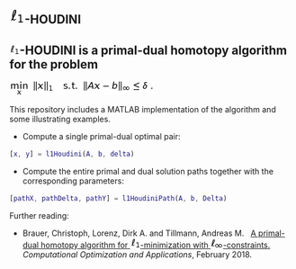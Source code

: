 ## ![ell_1_big](https://github.com/chrbraue/l1Houdini/blob/master/aux/ell_1_big.jpg)-HOUDINI

![ell_1](https://github.com/chrbraue/l1Houdini/blob/master/aux/ell_1.jpg)-HOUDINI is a primal-dual homotopy algorithm for the problem
----
![p_delta](https://github.com/chrbraue/l1Houdini/blob/master/aux/p_delta.jpg)

This repository includes a MATLAB implementation of the algorithm and some illustrating examples.

- Compute a single primal-dual optimal pair:
```matlab
[x, y] = l1Houdini(A, b, delta)
```

- Compute the entire primal and dual solution paths together with the corresponding parameters:
```matlab
[pathX, pathDelta, pathY] = l1HoudiniPath(A, b, Delta)
```

Further reading:

- Brauer, Christoph, Lorenz, Dirk A. and Tillmann, Andreas M. <html>&nbsp;</html> [A primal-dual homotopy algorithm for ![ell_1](https://github.com/chrbraue/l1Houdini/blob/master/aux/ell_1.jpg)-minimization with ![ell_1](https://github.com/chrbraue/l1Houdini/blob/master/aux/ell_infty.jpg)-constraints.](http://em.rdcu.be/wf/click?upn=KP7O1RED-2BlD0F9LDqGVeSIkdqD3za-2Fu8mgBnf6P3LnA-3D_Rzh4RH5OrDsKsdHGLAwaROgUZ0o-2Bcob5mkrZAHb-2B7Y2F3kWNskI0wbS0BGpHCU7T8B2D0ndSPWhLuTsfxAB9fV8sCLhX34ViYh9Vs562uRbtkGAQeLpaa8wJrRav1os7UnQJ-2FNhC3wT7VWZ73HquXQu6wg4hzdB43w2QvOiqN2yR4G6aXwuLoG3WjXucNXl0hqTSAxztZSRhJE0x6bpn33p5Qx6jEMxsAnq8ddDKNNZhNpi8NYmBKxanqgdGrDyRHelF1LPEbErmKorhJobfXPXg5Y7814t0jxywtyp26RY-3D) *Computational Optimization and Applications*, February 2018.